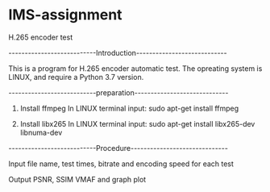 # IMS-assignment
H.265 encoder test

---------------------------Introduction----------------------------

This is a program for H.265 encoder automatic test. 
The opreating system is LINUX, and require a Python 3.7 version.

---------------------------preparation-----------------------------
1. Install ffmpeg
In LINUX terminal input: 
sudo apt-get install ffmpeg

2. Install libx265
In LINUX terminal input: 
sudo apt-get install libx265-dev libnuma-dev

---------------------------Procedure------------------------------

Input file name, test times, bitrate and encoding speed for each test

Output PSNR, SSIM VMAF and graph plot
